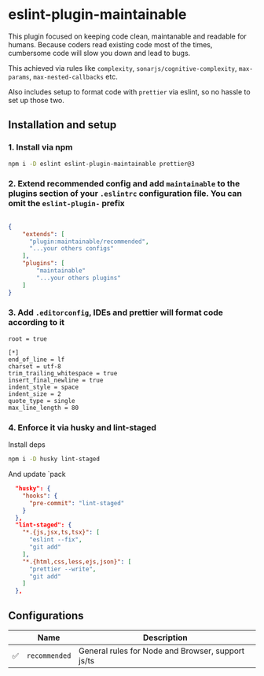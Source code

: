 # eslint-plugin-maintainable

This plugin focused on keeping code clean, maintanable and readable for humans. Because coders read existing code most of the times, cumbersome code will slow you down and lead to bugs.

This achieved via rules like `complexity`, `sonarjs/cognitive-complexity`, `max-params`, `max-nested-callbacks` etc.

Also includes setup to format code with `prettier` via eslint, so no hassle to set up those two.

## Installation and setup

### 1. Install via npm

```sh
npm i -D eslint eslint-plugin-maintainable prettier@3
```

### 2. Extend recommended config and add `maintainable` to the plugins section of your `.eslintrc` configuration file. You can omit the `eslint-plugin-` prefix

```json

{
    "extends": [
      "plugin:maintainable/recommended",
      "...your others configs"
    ],
    "plugins": [
        "maintainable"
        "...your others plugins"
    ]
}
```

### 3. Add `.editorconfig`, IDEs and prettier will format code according to it

```plain
root = true

[*]
end_of_line = lf
charset = utf-8
trim_trailing_whitespace = true
insert_final_newline = true
indent_style = space
indent_size = 2
quote_type = single
max_line_length = 80
```

### 4. Enforce it via husky and lint-staged

Install deps

```sh
npm i -D husky lint-staged
```

And update `pack

```json
  "husky": {
    "hooks": {
      "pre-commit": "lint-staged"
    }
  },
  "lint-staged": {
    "*.{js,jsx,ts,tsx}": [
      "eslint --fix",
      "git add"
    ],
    "*.{html,css,less,ejs,json}": [
      "prettier --write",
      "git add"
    ]
  },

```

## Configurations

|     | Name          | Description                                       |
| --- | ------------- | ------------------------------------------------- |
| ✅  | `recommended` | General rules for Node and Browser, support js/ts |
